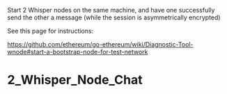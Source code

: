 Start 2 Whisper nodes on the same machine, and have one successfully send the other a message (while the session is asymmetrically encrypted) 

See this page for instructions: 

https://github.com/ethereum/go-ethereum/wiki/Diagnostic-Tool-wnode#start-a-bootstrap-node-for-test-network
# 2_Whisper_Node_Chat
